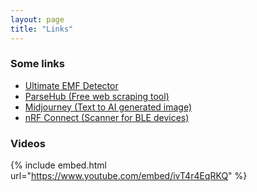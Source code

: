 ```yaml
---
layout: page
title: "Links"
---
```


### Some links
* [Ultimate EMF Detector](https://play.google.com/store/apps/details?id=com.mreprogramming.ultimateemfdetector&hl=tr&gl=US) 
* [ParseHub (Free web scraping tool)](https://www.parsehub.com/)
* [Midjourney (Text to AI generated image)](https://www.midjourney.com/home/)
* [nRF Connect (Scanner for BLE devices)](https://play.google.com/store/apps/details?id=no.nordicsemi.android.mcp&hl=tr&gl=US)

### Videos
{% include embed.html url="https://www.youtube.com/embed/ivT4r4EqRKQ" %}
